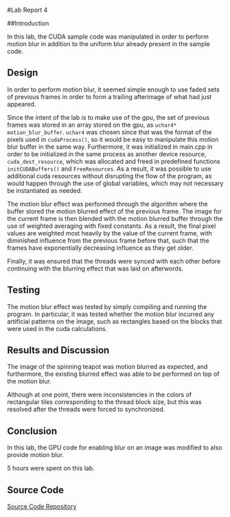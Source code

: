 #Lab Report 4

##Introduction

In this lab, the CUDA sample code was manipulated in order to perform motion blur in addition to the uniform blur already present
in the sample code.

## Design

In order to perform motion blur, it seemed simple enough to use faded sets of previous frames in order to form a trailing afterimage of what had just appeared.

Since the intent of the lab is to make use of the gpu, the set of previous frames was stored in an array stored on
the gpu, as `uchar4* motion_blur_buffer`. `uchar4` was chosen since that was the format of the pixels used in `cudaProcess()`, so it would be easy to manipulate this motion blur buffer in the same way. Furthermore, it was initialized in main.cpp in order to be initialized in the same process as another device resource, `cuda_dest_resource`, which was allocated and freed in predefined functions `initCUDABuffers()` and `FreeResources`. As a result, it was possible to use additional cuda resources without disrupting the flow of the program, as would happen through the use of global variables, which may not necessary be instantiated as needed.

The motion blur effect was performed through the algorithm where the buffer stored the motion blurred effect of the previous frame. The image for the current  frame is then blended with the motion blurred buffer through the use of weighted averaging with fixed constants. As a result, the final pixel values are weighted most heavily by the value of the current frame, with diminished influence from the previous frame before that, such that the frames have exponentially decreasing influence as they get older.

Finally, it was ensured that the threads were synced with each other before continuing with the blurring effect that was laid on afterwords.

## Testing

The motion blur effect was tested by simply compiling and running the program. In particular, it was tested whether the motion blur incurred any artificial patterns on the image, such as rectangles based on the blocks that were used in the cuda calculations.

## Results and Discussion

The image of the spinning teapot was motion blurred as expected, and furthermore, the existing blurred effect was able to be performed on top of the motion blur.

Although at one point, there were inconsistencies in the colors of rectangular tiles corresponding to the thread block size, but this was resolved after the threads were forced to synchronized.

## Conclusion

In this lab, the GPU code for enabling blur on an image was modified to also provide motion blur.

5 hours were spent on this lab.

## Source Code

[Source Code Repository](https://github.com/hhuang42/e190u/tree/master/cuda/postProcessGL)

